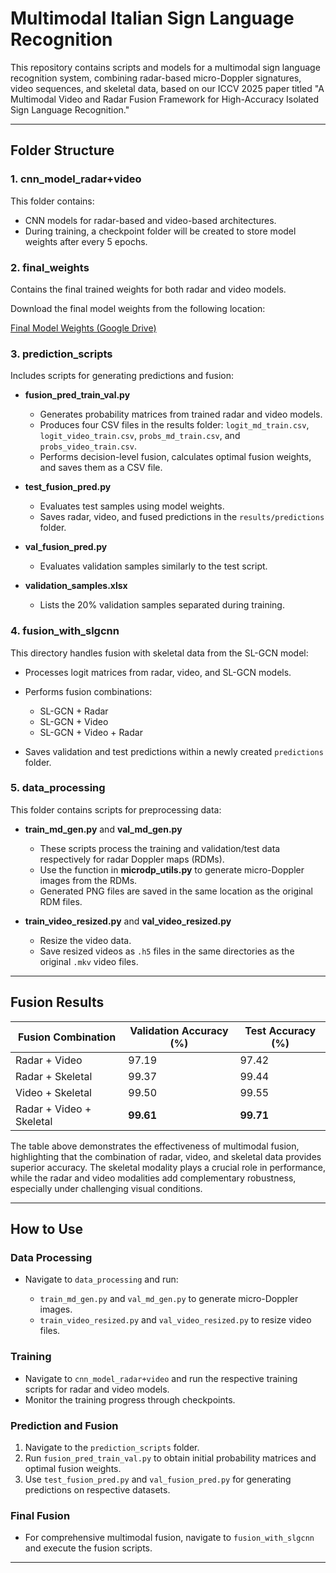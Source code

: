 # Multimodal Italian Sign Language Recognition

This repository contains scripts and models for a multimodal sign language recognition system, combining radar-based micro-Doppler signatures, video sequences, and skeletal data, based on our ICCV 2025 paper titled "A Multimodal Video and Radar Fusion Framework for High-Accuracy Isolated Sign Language Recognition."

---

## Folder Structure

### 1. **cnn\_model\_radar+video**

This folder contains:

* CNN models for radar-based and video-based architectures.
* During training, a checkpoint folder will be created to store model weights after every 5 epochs.

### 2. **final\_weights**

Contains the final trained weights for both radar and video models.

Download the final model weights from the following location:

[Final Model Weights (Google Drive)](https://drive.google.com/drive/folders/1oSWKC3bShKOiI5yynSaQuwl1nnKQfRKf)

### 3. **prediction\_scripts**

Includes scripts for generating predictions and fusion:

* **fusion\_pred\_train\_val.py**

  * Generates probability matrices from trained radar and video models.
  * Produces four CSV files in the results folder: `logit_md_train.csv`, `logit_video_train.csv`, `probs_md_train.csv`, and `probs_video_train.csv`.
  * Performs decision-level fusion, calculates optimal fusion weights, and saves them as a CSV file.

* **test\_fusion\_pred.py**

  * Evaluates test samples using model weights.
  * Saves radar, video, and fused predictions in the `results/predictions` folder.

* **val\_fusion\_pred.py**

  * Evaluates validation samples similarly to the test script.

* **validation\_samples.xlsx**

  * Lists the 20% validation samples separated during training.

### 4. **fusion\_with\_slgcnn**

This directory handles fusion with skeletal data from the SL-GCN model:

* Processes logit matrices from radar, video, and SL-GCN models.
* Performs fusion combinations:

  * SL-GCN + Radar
  * SL-GCN + Video
  * SL-GCN + Video + Radar
* Saves validation and test predictions within a newly created `predictions` folder.

### 5. **data\_processing**

This folder contains scripts for preprocessing data:

* **train\_md\_gen.py** and **val\_md\_gen.py**

  * These scripts process the training and validation/test data respectively for radar Doppler maps (RDMs).
  * Use the function in **microdp\_utils.py** to generate micro-Doppler images from the RDMs.
  * Generated PNG files are saved in the same location as the original RDM files.

* **train\_video\_resized.py** and **val\_video\_resized.py**

  * Resize the video data.
  * Save resized videos as `.h5` files in the same directories as the original `.mkv` video files.

---

## Fusion Results

| Fusion Combination       | Validation Accuracy (%) | Test Accuracy (%) |
| ------------------------ | ----------------------- | ----------------- |
| Radar + Video            | 97.19                   | 97.42             |
| Radar + Skeletal         | 99.37                   | 99.44             |
| Video + Skeletal         | 99.50                   | 99.55             |
| Radar + Video + Skeletal | **99.61**               | **99.71**         |

The table above demonstrates the effectiveness of multimodal fusion, highlighting that the combination of radar, video, and skeletal data provides superior accuracy. The skeletal modality plays a crucial role in performance, while the radar and video modalities add complementary robustness, especially under challenging visual conditions.

---

## How to Use

### Data Processing

* Navigate to `data_processing` and run:

  * `train_md_gen.py` and `val_md_gen.py` to generate micro-Doppler images.
  * `train_video_resized.py` and `val_video_resized.py` to resize video files.

### Training

* Navigate to `cnn_model_radar+video` and run the respective training scripts for radar and video models.
* Monitor the training progress through checkpoints.

### Prediction and Fusion

1. Navigate to the `prediction_scripts` folder.
2. Run `fusion_pred_train_val.py` to obtain initial probability matrices and optimal fusion weights.
3. Use `test_fusion_pred.py` and `val_fusion_pred.py` for generating predictions on respective datasets.

### Final Fusion

* For comprehensive multimodal fusion, navigate to `fusion_with_slgcnn` and execute the fusion scripts.

---